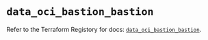 # `data_oci_bastion_bastion`

Refer to the Terraform Registory for docs: [`data_oci_bastion_bastion`](https://registry.terraform.io/providers/oracle/oci/6.18.0/docs/data-sources/bastion_bastion).
